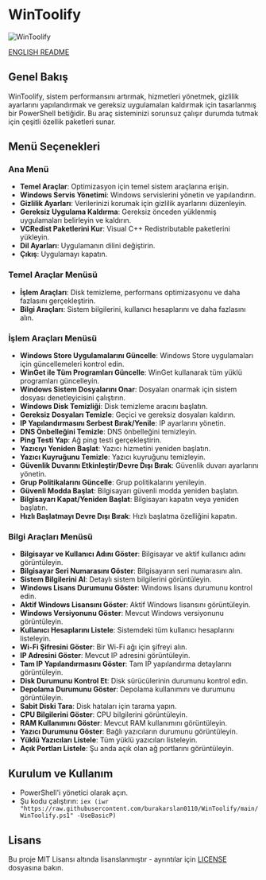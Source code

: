 # WinToolify
![WinToolify](https://github.com/user-attachments/assets/15cf63d5-b495-47d0-8199-e1852fa31924)

[ENGLISH README](https://github.com/burakarslan0110/WinToolify/blob/main/README-EN.md)
## Genel Bakış
WinToolify, sistem performansını artırmak, hizmetleri yönetmek, gizlilik ayarlarını yapılandırmak ve gereksiz uygulamaları kaldırmak için tasarlanmış bir PowerShell betiğidir. Bu araç sisteminizi sorunsuz çalışır durumda tutmak için çeşitli özellik paketleri sunar.

## Menü Seçenekleri

### Ana Menü
- **Temel Araçlar**: Optimizasyon için temel sistem araçlarına erişin.
- **Windows Servis Yönetimi**: Windows servislerini yönetin ve yapılandırın.
- **Gizlilik Ayarları**: Verilerinizi korumak için gizlilik ayarlarını düzenleyin.
- **Gereksiz Uygulama Kaldırma**: Gereksiz önceden yüklenmiş uygulamaları belirleyin ve kaldırın.
- **VCRedist Paketlerini Kur**: Visual C++ Redistributable paketlerini yükleyin.
- **Dil Ayarları**: Uygulamanın dilini değiştirin.
- **Çıkış**: Uygulamayı kapatın.

### Temel Araçlar Menüsü
- **İşlem Araçları**: Disk temizleme, performans optimizasyonu ve daha fazlasını gerçekleştirin.
- **Bilgi Araçları**: Sistem bilgilerini, kullanıcı hesaplarını ve daha fazlasını alın.

### İşlem Araçları Menüsü
- **Windows Store Uygulamalarını Güncelle**: Windows Store uygulamaları için güncellemeleri kontrol edin.
- **WinGet ile Tüm Programları Güncelle**: WinGet kullanarak tüm yüklü programları güncelleyin.
- **Windows Sistem Dosyalarını Onar**: Dosyaları onarmak için sistem dosyası denetleyicisini çalıştırın.
- **Windows Disk Temizliği**: Disk temizleme aracını başlatın.
- **Gereksiz Dosyaları Temizle**: Geçici ve gereksiz dosyaları kaldırın.
- **IP Yapılandırmasını Serbest Bırak/Yenile**: IP ayarlarını yönetin.
- **DNS Önbelleğini Temizle**: DNS önbelleğini temizleyin.
- **Ping Testi Yap**: Ağ ping testi gerçekleştirin.
- **Yazıcıyı Yeniden Başlat**: Yazıcı hizmetini yeniden başlatın.
- **Yazıcı Kuyruğunu Temizle**: Yazıcı kuyruğunu temizleyin.
- **Güvenlik Duvarını Etkinleştir/Devre Dışı Bırak**: Güvenlik duvarı ayarlarını yönetin.
- **Grup Politikalarını Güncelle**: Grup politikalarını yenileyin.
- **Güvenli Modda Başlat**: Bilgisayarı güvenli modda yeniden başlatın.
- **Bilgisayarı Kapat/Yeniden Başlat**: Bilgisayarı kapatın veya yeniden başlatın.
- **Hızlı Başlatmayı Devre Dışı Bırak**: Hızlı başlatma özelliğini kapatın.

### Bilgi Araçları Menüsü
- **Bilgisayar ve Kullanıcı Adını Göster**: Bilgisayar ve aktif kullanıcı adını görüntüleyin.
- **Bilgisayar Seri Numarasını Göster**: Bilgisayarın seri numarasını alın.
- **Sistem Bilgilerini Al**: Detaylı sistem bilgilerini görüntüleyin.
- **Windows Lisans Durumunu Göster**: Windows lisans durumunu kontrol edin.
- **Aktif Windows Lisansını Göster**: Aktif Windows lisansını görüntüleyin.
- **Windows Versiyonunu Göster**: Mevcut Windows versiyonunu görüntüleyin.
- **Kullanıcı Hesaplarını Listele**: Sistemdeki tüm kullanıcı hesaplarını listeleyin.
- **Wi-Fi Şifresini Göster**: Bir Wi-Fi ağı için şifreyi alın.
- **IP Adresini Göster**: Mevcut IP adresini görüntüleyin.
- **Tam IP Yapılandırmasını Göster**: Tam IP yapılandırma detaylarını görüntüleyin.
- **Disk Durumunu Kontrol Et**: Disk sürücülerinin durumunu kontrol edin.
- **Depolama Durumunu Göster**: Depolama kullanımını ve durumunu görüntüleyin.
- **Sabit Diski Tara**: Disk hataları için tarama yapın.
- **CPU Bilgilerini Göster**: CPU bilgilerini görüntüleyin.
- **RAM Kullanımını Göster**: Mevcut RAM kullanımını görüntüleyin.
- **Yazıcı Durumunu Göster**: Bağlı yazıcıların durumunu görüntüleyin.
- **Yüklü Yazıcıları Listele**: Tüm yüklü yazıcıları listeleyin.
- **Açık Portları Listele**: Şu anda açık olan ağ portlarını görüntüleyin.

## Kurulum ve Kullanım
- PowerShell'i yönetici olarak açın.
- Şu kodu çalıştırın:
`iex (iwr "https://raw.githubusercontent.com/burakarslan0110/WinToolify/main/WinToolify.ps1" -UseBasicP)`

## Lisans
Bu proje MIT Lisansı altında lisanslanmıştır - ayrıntılar için [LICENSE](LICENSE) dosyasına bakın. 

